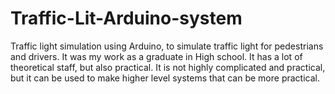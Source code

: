 # Traffic-Lit-Arduino-system
Traffic light simulation using Arduino, to simulate traffic light for pedestrians and drivers. It was my work as a graduate in High school. It  has a lot of theoretical staff, but also practical. It is not highly complicated and practical, but it can be used to make higher level systems that can be more practical. 
